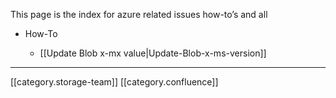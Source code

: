 This page is the index for azure related issues how-to’s and all


* How-To


    * [[Update Blob x-mx value|Update-Blob-x-ms-version]]



    



*****

[[category.storage-team]] 
[[category.confluence]] 
